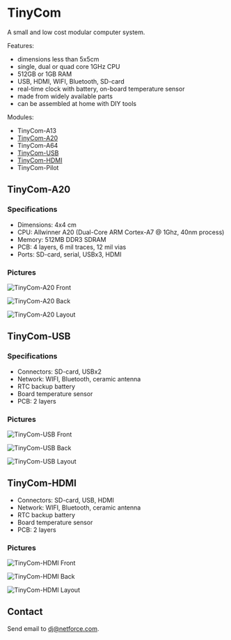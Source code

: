 # TinyCom

A small and low cost modular computer system.

Features:
- dimensions less than 5x5cm
- single, dual or quad core 1GHz CPU
- 512GB or 1GB RAM
- USB, HDMI, WIFI, Bluetooth, SD-card
- real-time clock with battery, on-board temperature sensor
- made from widely available parts
- can be assembled at home with DIY tools

Modules:
- TinyCom-A13
- [TinyCom-A20](#tinycom-a20)
- TinyCom-A64
- [TinyCom-USB](#tinycom-usb)
- [TinyCom-HDMI](#tinycom-hdmi)
- TinyCom-Pilot

## TinyCom-A20

### Specifications

- Dimensions: 4x4 cm
- CPU: Allwinner A20 (Dual-Core ARM Cortex-A7 @ 1Ghz, 40nm process)
- Memory: 512MB DDR3 SDRAM
- PCB: 4 layers, 6 mil traces, 12 mil vias
- Ports: SD-card, serial, USBx3, HDMI

### Pictures

![TinyCom-A20 Front](https://raw.githubusercontent.com/nfco/tinycom/master/tinycom-a20/tinycom-a20-front.png)

![TinyCom-A20 Back](https://raw.githubusercontent.com/nfco/tinycom/master/tinycom-a20/tinycom-a20-back.png)

![TinyCom-A20 Layout](https://raw.githubusercontent.com/nfco/tinycom/master/tinycom-a20/tinycom-a20-layout.png)

## TinyCom-USB

### Specifications

- Connectors:  SD-card, USBx2
- Network: WIFI, Bluetooth, ceramic antenna
- RTC backup battery
- Board temperature sensor
- PCB: 2 layers

### Pictures

![TinyCom-USB Front](https://raw.githubusercontent.com/nfco/tinycom/master/tinycom-usb/tinycom-usb-front.png)

![TinyCom-USB Back](https://raw.githubusercontent.com/nfco/tinycom/master/tinycom-usb/tinycom-usb-back.png)

![TinyCom-USB Layout](https://raw.githubusercontent.com/nfco/tinycom/master/tinycom-usb/tinycom-usb-layout.png)

## TinyCom-HDMI

- Connectors:  SD-card, USB, HDMI
- Network: WIFI, Bluetooth, ceramic antenna
- RTC backup battery
- Board temperature sensor
- PCB: 2 layers

### Pictures

![TinyCom-HDMI Front](https://raw.githubusercontent.com/nfco/tinycom/master/tinycom-hdmi/tinycom-hdmi-front.png)

![TinyCom-HDMI Back](https://raw.githubusercontent.com/nfco/tinycom/master/tinycom-hdmi/tinycom-hdmi-back.png)

![TinyCom-HDMI Layout](https://raw.githubusercontent.com/nfco/tinycom/master/tinycom-hdmi/tinycom-hdmi-layout.png)

## Contact

Send email to dj@netforce.com.
